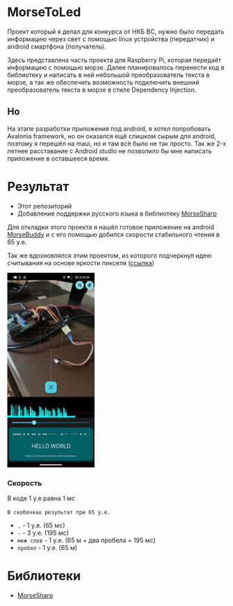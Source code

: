 # MorseToLed

Проект который я делал для конкурса от НКБ ВС, нужно было передать информацию через свет с помощью linux устройства (передатчик) и android смартфона (получатель).

Здесь представлена часть проекта для Raspberry Pi, которая передаёт информацию с помощью морзе. Далее планировалось перенести код в библиотеку и написать в ней небольшой преобразователь текста в морзе, а так же обеспечить возможность подключить внешний преобразователь текста в морзе в стиле Dependency Injection.

## Но

На этапе разработки приложения под android, я хотел попробовать Avalonia framework, но он оказался ещё слишком сырым для android, поэтому я перешёл на maui, но и там всё было не так просто. Так же 2-х летнее расставание с Android studio не позволило бы мне написать приложение в оставшееся время.

# Результат

* Этот репозиторий
* Добавление поддержки русского языка в библиотеку [MorseSharp](https://github.com/p6laris/MorseSharp)

Для откладки этого проекта я нашёл готовое приложение на android [MorseBuddy](https://github.com/anantaraha/morsebuddy) и с его помощью добился скорости стабильного чтения в 65 у.е.

Так же вдохновлялся этим проектом, из которого подчеркнул идею считывания на основе яркости пикселя ([ссылка](https://www.codeproject.com/Articles/46174/Computer-Vision-Decoding-a-Morse-Code-Flashing-LED))

<img src="img/demo.jpg" alt="Результат" style="width:200px;"/>

### Скорость

В коде 1 у.е.равна 1 мс

`В скобочках результат при 65 у.е.`
* `.` - 1 у.е. (65 мс)
* `-` - 3 у.е. (195 мс)
* `меж слов` - 1 у.е. (65 м + два пробела = 195 мс) 
* `пробел` - 1 у.е. (65 м)

# Библиотеки

* [MorseSharp](https://github.com/p6laris/MorseSharp)